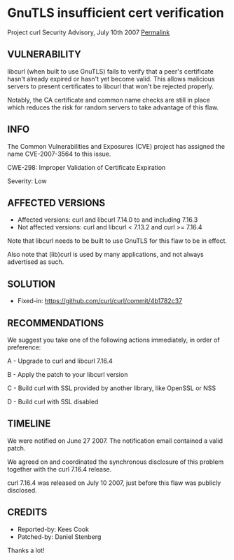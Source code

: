 GnuTLS insufficient cert verification
=====================================

Project curl Security Advisory, July 10th 2007
[Permalink](https://curl.se/docs/security.html)

VULNERABILITY
-------------

libcurl (when built to use GnuTLS) fails to verify that a peer's certificate
hasn't already expired or hasn't yet become valid. This allows malicious
servers to present certificates to libcurl that won't be rejected properly.

Notably, the CA certificate and common name checks are still in place which
reduces the risk for random servers to take advantage of this flaw.

INFO
----

The Common Vulnerabilities and Exposures (CVE) project has assigned the name
CVE-2007-3564 to this issue.

CWE-298: Improper Validation of Certificate Expiration

Severity: Low

AFFECTED VERSIONS
-----------------

- Affected versions: curl and libcurl 7.14.0 to and including 7.16.3
- Not affected versions: curl and libcurl < 7.13.2 and curl >= 7.16.4

Note that libcurl needs to be built to use GnuTLS for this flaw to be in
effect.

Also note that (lib)curl is used by many applications, and not always
advertised as such.

SOLUTION
------------

- Fixed-in: https://github.com/curl/curl/commit/4b1782c37

RECOMMENDATIONS
---------------

We suggest you take one of the following actions immediately, in order of
preference:

 A - Upgrade to curl and libcurl 7.16.4

 B - Apply the patch to your libcurl version

 C - Build curl with SSL provided by another library, like OpenSSL or NSS

 D  - Build curl with SSL disabled

TIMELINE
---------

We were notified on June 27 2007. The notification email contained a valid
patch.

We agreed on and coordinated the synchronous disclosure of this problem
together with the curl 7.16.4 release.

curl 7.16.4 was released on July 10 2007, just before this flaw was publicly
disclosed.

CREDITS
-------

- Reported-by: Kees Cook
- Patched-by: Daniel Stenberg

Thanks a lot!
